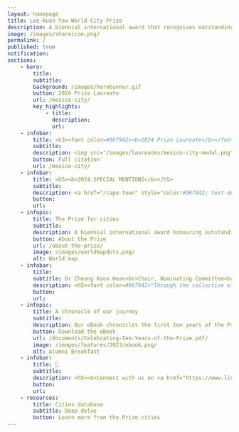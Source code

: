 ```yaml
---
layout: homepage
title: Lee Kuan Yew World City Prize
description: A biennial international award that recognises outstanding cities in tackling urban challenges to bring about a holistic & sustained urban transformation 
image: /images/shareicon.png/
permalink: /
published: true
notification: 
sections:
    - hero:
        title: 
        subtitle: 
        background: /images/herobanner.gif
        button: 2024 Prize Laureate
        url: /mexico-city/
        key_highlights:
            - title: 
              description: 
              url: 
    - infobar:    
        title: <h3><font color=#967942><b>2024 Prize Laureate</b></font></h3><br>
        subtitle: 
        description: <img src="/images/laureates/mexico-city-medal.png" width="150" height="150"><br>Mexico City is awarded the 2024 Prize for its outstanding commitment in uplifting the lives of citizens through innovative and sustainable urban initiatives, especially for the less privileged.
        button: Full citation
        url: /mexico-city/ 
    - infobar:    
        title: <h5><b>2024 SPECIAL MENTIONS</b></h5>
        subtitle: 
        description: <a href="/cape-town" style="color:#967942; text-decoration:underline">Cape Town</a> | <a href="/melbourne2" style="color:#967942; text-decoration:underline">Melbourne</a> | <a href="/rio-de-janeiro" style="color:#967942; text-decoration:underline">Rio de Janeiro</a> | <a href="/wellington" style="color:#967942; text-decoration:underline">Wellington</a>
        button: 
        url: 
    - infopic:    
        title: The Prize for cities
        subtitle: 
        description: A biennial international award honouring outstanding cities in creating liveable, vibrant & sustainable urban communities. Established in 2009, the Prize looks at the holistic transformation of cities over 10 to 20 years.
        button: About the Prize
        url: /about-the-prize/
        image: /images/worldmapdots.png/
        alt: World map
    - infobar:    
        title: 
        subtitle: Dr Cheong Koon Hean<br>Chair, Nominating Committee<br>———
        description: <h5><font color=#967942>"Through the collective efforts of all cities around the world, we can aspire to learn from one another and truly make an impact in creating a better place for ourselves, and our future generations."</font></h5>
        button: 
        url: 
    - infopic:    
        title: A chronicle of our journey
        subtitle: 
        description: Our eBook chronicles the first ten years of the Prize, celebrates the outstanding cities and individuals that the Prize has recognised, and brings together the passionate jury members to reflect on the Prize Laureates and city issues.
        button: Download the eBook
        url: /documents/Celebrating-Ten-Years-of-the-Prize.pdf/
        image: /images/features/2023/ebook.png/
        alt: Alumni Breakfast
    - infobar:
        title: 💬
        subtitle: 
        description: <h5><b>Connect with us on <a href="https://www.linkedin.com/company/worldcityprize/" style="color:#967942; text-decoration:underline;" target="_blank">LinkedIn</a><br><font color="#967942">#worldcityprize</font></b></h5>
        button: 
        url: 
    - resources:
        title: Cities database
        subtitle: Deep delve
        button: Learn more from the Prize cities
---
```

